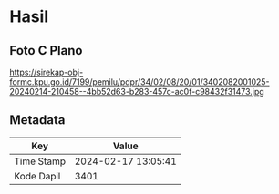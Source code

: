 # Hasil

## Foto C Plano

https://sirekap-obj-formc.kpu.go.id/7199/pemilu/pdpr/34/02/08/20/01/3402082001025-20240214-210458--4bb52d63-b283-457c-ac0f-c98432f31473.jpg


## Metadata

| Key        | Value               |
| ---------- | ------------------- |
| Time Stamp | 2024-02-17 13:05:41 |
| Kode Dapil | 3401                |



